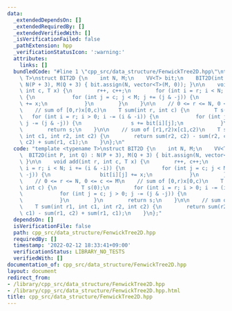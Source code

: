 ```yaml
---
data:
  _extendedDependsOn: []
  _extendedRequiredBy: []
  _extendedVerifiedWith: []
  _isVerificationFailed: false
  _pathExtension: hpp
  _verificationStatusIcon: ':warning:'
  attributes:
    links: []
  bundledCode: "#line 1 \"cpp_src/data_structure/FenwickTree2D.hpp\"\ntemplate <typename\
    \ T>\nstruct BIT2D {\n    int N, M;\n    VV<T> bit;\n    BIT2D(int P, int Q) :\
    \ N(P + 3), M(Q + 3) { bit.assign(N, vector<T>(M, 0)); }\n\n    void add(int r,\
    \ int c, T x) {\n        r++, c++;\n        for (int i = r; i < N; i += (i & -i))\
    \ {\n            for (int j = c; j < M; j += (j & -j)) {\n                bit[i][j]\
    \ += x;\n            }\n        }\n    }\n\n    // 0 <= r <= N, 0 <= c <= M\n\
    \    // sum of [0,r)x[0,c)\n    T sum(int r, int c) {\n        T s(0);\n     \
    \   for (int i = r; i > 0; i -= (i & -i)) {\n            for (int j = c; j > 0;\
    \ j -= (j & -j)) {\n                s += bit[i][j];\n            }\n        }\n\
    \        return s;\n    }\n\n    // sum of [r1,r2)x[c1,c2)\n    T sum(int r1,\
    \ int c1, int r2, int c2) {\n        return sum(r2, c2) - sum(r2, c1) - sum(r1,\
    \ c2) + sum(r1, c1);\n    }\n};\n"
  code: "template <typename T>\nstruct BIT2D {\n    int N, M;\n    VV<T> bit;\n  \
    \  BIT2D(int P, int Q) : N(P + 3), M(Q + 3) { bit.assign(N, vector<T>(M, 0));\
    \ }\n\n    void add(int r, int c, T x) {\n        r++, c++;\n        for (int\
    \ i = r; i < N; i += (i & -i)) {\n            for (int j = c; j < M; j += (j &\
    \ -j)) {\n                bit[i][j] += x;\n            }\n        }\n    }\n\n\
    \    // 0 <= r <= N, 0 <= c <= M\n    // sum of [0,r)x[0,c)\n    T sum(int r,\
    \ int c) {\n        T s(0);\n        for (int i = r; i > 0; i -= (i & -i)) {\n\
    \            for (int j = c; j > 0; j -= (j & -j)) {\n                s += bit[i][j];\n\
    \            }\n        }\n        return s;\n    }\n\n    // sum of [r1,r2)x[c1,c2)\n\
    \    T sum(int r1, int c1, int r2, int c2) {\n        return sum(r2, c2) - sum(r2,\
    \ c1) - sum(r1, c2) + sum(r1, c1);\n    }\n};"
  dependsOn: []
  isVerificationFile: false
  path: cpp_src/data_structure/FenwickTree2D.hpp
  requiredBy: []
  timestamp: '2022-02-12 18:33:41+09:00'
  verificationStatus: LIBRARY_NO_TESTS
  verifiedWith: []
documentation_of: cpp_src/data_structure/FenwickTree2D.hpp
layout: document
redirect_from:
- /library/cpp_src/data_structure/FenwickTree2D.hpp
- /library/cpp_src/data_structure/FenwickTree2D.hpp.html
title: cpp_src/data_structure/FenwickTree2D.hpp
---
```

